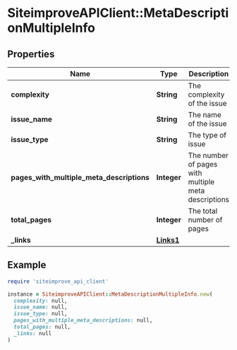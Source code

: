 # SiteimproveAPIClient::MetaDescriptionMultipleInfo

## Properties

| Name | Type | Description | Notes |
| ---- | ---- | ----------- | ----- |
| **complexity** | **String** | The complexity of the issue | [default to &#39;none&#39;] |
| **issue_name** | **String** | The name of the issue | [optional] |
| **issue_type** | **String** | The type of issue | [default to &#39;unknown&#39;] |
| **pages_with_multiple_meta_descriptions** | **Integer** | The number of pages with multiple meta descriptions |  |
| **total_pages** | **Integer** | The total number of pages |  |
| **_links** | [**Links1**](Links1.md) |  | [optional] |

## Example

```ruby
require 'siteimprove_api_client'

instance = SiteimproveAPIClient::MetaDescriptionMultipleInfo.new(
  complexity: null,
  issue_name: null,
  issue_type: null,
  pages_with_multiple_meta_descriptions: null,
  total_pages: null,
  _links: null
)
```

